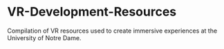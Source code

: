 # VR-Development-Resources
Compilation of VR resources used to create immersive experiences at the University of Notre Dame.
